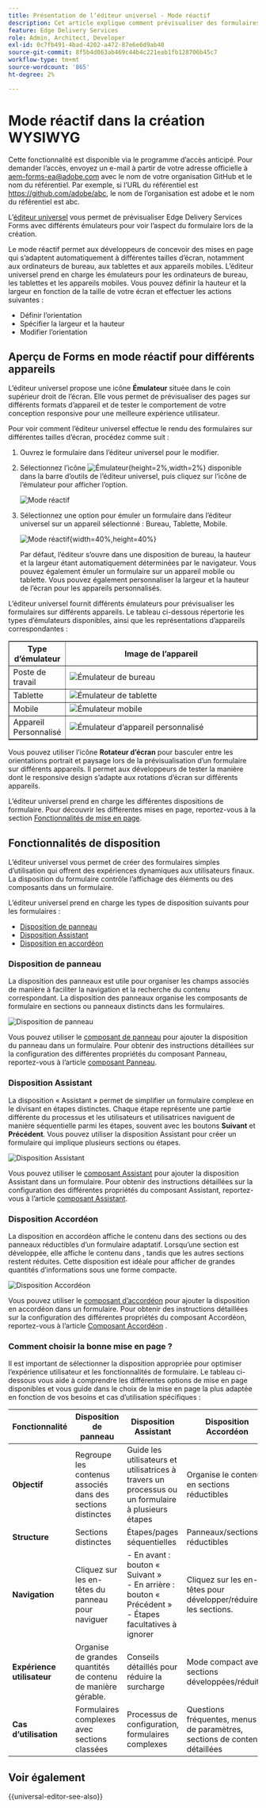 ```yaml
---
title: Présentation de l’éditeur universel - Mode réactif
description: Cet article explique comment prévisualiser des formulaires à l’aide de différents émulateurs dans l’éditeur universel pour visualiser leur aspect lors de la création.
feature: Edge Delivery Services
role: Admin, Architect, Developer
exl-id: 0c7fb491-4bad-4202-a472-87e6e6d9ab40
source-git-commit: 8f5b4d863ab469c44b4c221eab1fb128706b45c7
workflow-type: tm+mt
source-wordcount: '865'
ht-degree: 2%

---
```


# Mode réactif dans la création WYSIWYG

<span class="preview"> Cette fonctionnalité est disponible via le programme d’accès anticipé. Pour demander l’accès, envoyez un e-mail à partir de votre adresse officielle à <a href="mailto:aem-forms-ea@adobe.com">aem-forms-ea@adobe.com</a> avec le nom de votre organisation GitHub et le nom du référentiel. Par exemple, si l’URL du référentiel est https://github.com/adobe/abc, le nom de l’organisation est adobe et le nom du référentiel est abc.</span>


L’[éditeur universel](/help/edge/docs/forms/universal-editor/overview-universal-editor-for-edge-delivery-services-for-forms.md) vous permet de prévisualiser Edge Delivery Services Forms avec différents émulateurs pour voir l’aspect du formulaire lors de la création.

Le mode réactif permet aux développeurs de concevoir des mises en page qui s’adaptent automatiquement à différentes tailles d’écran, notamment aux ordinateurs de bureau, aux tablettes et aux appareils mobiles. L’éditeur universel prend en charge les émulateurs pour les ordinateurs de bureau, les tablettes et les appareils mobiles. Vous pouvez définir la hauteur et la largeur en fonction de la taille de votre écran et effectuer les actions suivantes :

* Définir l’orientation
* Spécifier la largeur et la hauteur
* Modifier l’orientation

## Aperçu de Forms en mode réactif pour différents appareils

L’éditeur universel propose une icône **Émulateur** située dans le coin supérieur droit de l’écran. Elle vous permet de prévisualiser des pages sur différents formats d’appareil et de tester le comportement de votre conception responsive pour une meilleure expérience utilisateur.

Pour voir comment l’éditeur universel effectue le rendu des formulaires sur différentes tailles d’écran, procédez comme suit :

1. Ouvrez le formulaire dans l’éditeur universel pour le modifier.
1. Sélectionnez l’icône ![Émulateur](/help/edge/docs/forms/universal-editor/assets/emulator.png){height=2%,width=2%} disponible dans la barre d’outils de l’éditeur universel, puis cliquez sur l’icône de l’émulateur pour afficher l’option.

   ![Mode réactif](/help/edge/docs/forms/universal-editor/assets/universal-editor-emulator.png)

1. Sélectionnez une option pour émuler un formulaire dans l’éditeur universel sur un appareil sélectionné : Bureau, Tablette, Mobile.

   ![Mode réactif](/help/edge/docs/forms/universal-editor/assets/ue-responsivemode.png){width=40%,height=40%}

   Par défaut, l’éditeur s’ouvre dans une disposition de bureau, la hauteur et la largeur étant automatiquement déterminées par le navigateur. Vous pouvez également émuler un formulaire sur un appareil mobile ou tablette. Vous pouvez également personnaliser la largeur et la hauteur de l’écran pour les appareils personnalisés.

L’éditeur universel fournit différents émulateurs pour prévisualiser les formulaires sur différents appareils. Le tableau ci-dessous répertorie les types d’émulateurs disponibles, ainsi que les représentations d’appareils correspondantes :

<table border="1" style="text-align:" left; border-collapse: collapse;">
    <tr>
        <th style="width: 20%">Type d’émulateur</th>
        <th style="width: 80%">Image de l’appareil</th>
    </tr>
    <tr>
        <td style="width: 20%">Poste de travail</td>
        <td style="width: 80%"><img src="/help/edge/docs/forms/universal-editor/assets/universal-editor-desktop.png" alt="Émulateur de bureau" style="width: auto; height: auto"></td>
    </tr>
    <tr>
        <td style="width: 20%">Tablette</td>
        <td style="width: 80%"><img src="/help/edge/docs/forms/universal-editor/assets/universal-editor-tab.png" alt="Émulateur de tablette" style="width: auto; height: auto"></td>
    </tr>
    <tr>
        <td style="width: 20%">Mobile</td>
        <td style="width: 80%"><img src="/help/edge/docs/forms/universal-editor/assets/universal-editor-mobile.png" alt="Émulateur mobile" style="width: auto; height: auto"></td>
    </tr>
    <tr>
        <td style="width: 20%">Appareil Personnalisé</td>
        <td style="width: 80%"><img src="/help/edge/docs/forms/universal-editor/assets/universal-editor-custom.png" alt="Émulateur d’appareil personnalisé" style="width: auto; height: auto"></td>
    </tr>
</table>

Vous pouvez utiliser l’icône **Rotateur d’écran** pour basculer entre les orientations portrait et paysage lors de la prévisualisation d’un formulaire sur différents appareils. Il permet aux développeurs de tester la manière dont le responsive design s’adapte aux rotations d’écran sur différents appareils.

L’éditeur universel prend en charge les différentes dispositions de formulaire. Pour découvrir les différentes mises en page, reportez-vous à la section [Fonctionnalités de mise en page](#layout-capabilities).

## Fonctionnalités de disposition

L’éditeur universel vous permet de créer des formulaires simples d’utilisation qui offrent des expériences dynamiques aux utilisateurs finaux. La disposition du formulaire contrôle l’affichage des éléments ou des composants dans un formulaire.

L’éditeur universel prend en charge les types de disposition suivants pour les formulaires :
* [Disposition de panneau](#panel-layout)
* [Disposition Assistant](#wizard-layout)
* [Disposition en accordéon](#accordion-layout)

### Disposition de panneau

La disposition des panneaux est utile pour organiser les champs associés de manière à faciliter la navigation et la recherche du contenu correspondant. La disposition des panneaux organise les composants de formulaire en sections ou panneaux distincts dans les formulaires.

![Disposition de panneau](/help/edge/docs/forms/universal-editor/assets/panel-layout.png)

Vous pouvez utiliser le [composant de panneau](https://experienceleague.adobe.com/fr/docs/experience-manager-core-components/using/adaptive-forms/adaptive-forms-components/panel) pour ajouter la disposition du panneau dans un formulaire. Pour obtenir des instructions détaillées sur la configuration des différentes propriétés du composant Panneau, reportez-vous à l’article [composant Panneau](https://experienceleague.adobe.com/fr/docs/experience-manager-core-components/using/adaptive-forms/adaptive-forms-components/panel).

### Disposition Assistant


La disposition « Assistant » permet de simplifier un formulaire complexe en le divisant en étapes distinctes. Chaque étape représente une partie différente du processus et les utilisateurs et utilisatrices naviguent de manière séquentielle parmi les étapes, souvent avec les boutons **Suivant** et **Précédent**. Vous pouvez utiliser la disposition Assistant pour créer un formulaire qui implique plusieurs sections ou étapes.

![Disposition Assistant](/help/edge/docs/forms/universal-editor/assets/wizard-layout.png)

Vous pouvez utiliser le [composant Assistant](https://experienceleague.adobe.com/en/docs/experience-manager-core-components/using/adaptive-forms/adaptive-forms-components/wizard) pour ajouter la disposition Assistant dans un formulaire. Pour obtenir des instructions détaillées sur la configuration des différentes propriétés du composant Assistant, reportez-vous à l’article [composant Assistant](https://experienceleague.adobe.com/en/docs/experience-manager-core-components/using/adaptive-forms/adaptive-forms-components/wizard).

### Disposition Accordéon

La disposition en accordéon affiche le contenu dans des sections ou des panneaux réductibles d’un formulaire adaptatif. Lorsqu’une section est développée, elle affiche le contenu dans , tandis que les autres sections restent réduites. Cette disposition est idéale pour afficher de grandes quantités d’informations sous une forme compacte.

![Disposition Accordéon](/help/edge/docs/forms/universal-editor/assets/accordion-layout.png)

Vous pouvez utiliser le [composant d’accordéon](https://experienceleague.adobe.com/en/docs/experience-manager-core-components/using/adaptive-forms/adaptive-forms-components/accordion) pour ajouter la disposition en accordéon dans un formulaire. Pour obtenir des instructions détaillées sur la configuration des différentes propriétés du composant Accordéon, reportez-vous à l’article [Composant Accordéon](https://experienceleague.adobe.com/en/docs/experience-manager-core-components/using/adaptive-forms/adaptive-forms-components/accordion) .

### Comment choisir la bonne mise en page ?

Il est important de sélectionner la disposition appropriée pour optimiser l’expérience utilisateur et les fonctionnalités de formulaire. Le tableau ci-dessous vous aide à comprendre les différentes options de mise en page disponibles et vous guide dans le choix de la mise en page la plus adaptée en fonction de vos besoins et cas d’utilisation spécifiques :

| Fonctionnalité | Disposition de panneau | Disposition Assistant | Disposition Accordéon |
|----------------------|-----------------------------------------------|-----------------------------------------------|-----------------------------------------------|
| **Objectif** | Regroupe les contenus associés dans des sections distinctes | Guide les utilisateurs et utilisatrices à travers un processus ou un formulaire à plusieurs étapes | Organise le contenu en sections réductibles |
| **Structure** | Sections distinctes | Étapes/pages séquentielles | Panneaux/sections réductibles |
| **Navigation** | Cliquez sur les en-têtes du panneau pour naviguer | - En avant : bouton « Suivant » <br>- En arrière : bouton « Précédent » <br>- Étapes facultatives à ignorer | Cliquez sur les en-têtes pour développer/réduire les sections. |
| **Expérience utilisateur** | Organise de grandes quantités de contenu de manière gérable. | Conseils détaillés pour réduire la surcharge | Mode compact avec sections développées/réduites |
| **Cas d’utilisation** | Formulaires complexes avec sections classées | Processus de configuration, formulaires complexes | Questions fréquentes, menus de paramètres, sections de contenu détaillées |

## Voir également

{{universal-editor-see-also}}
